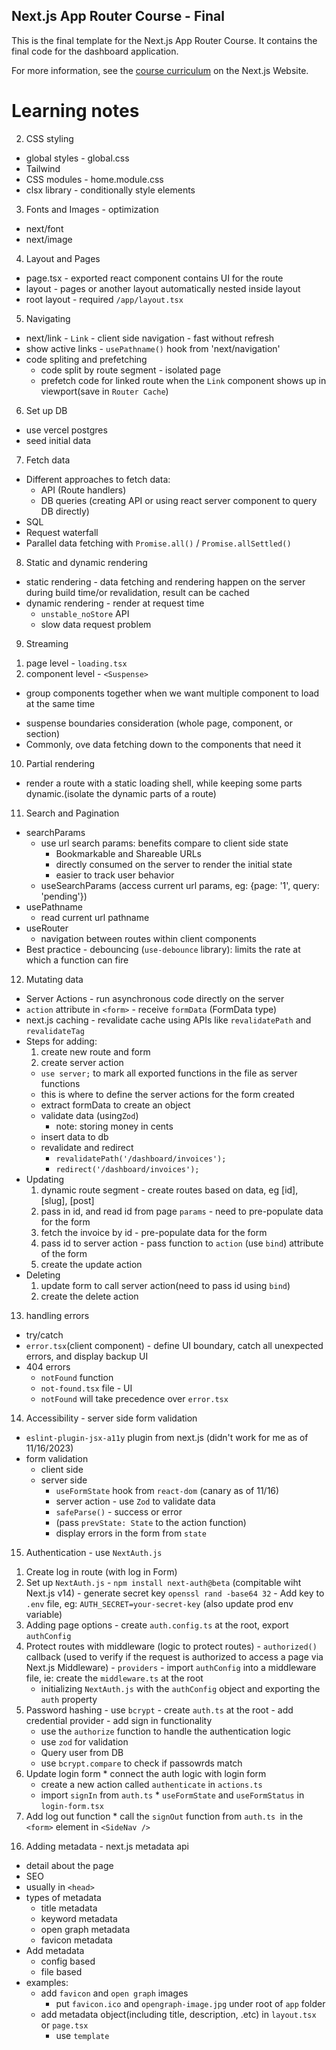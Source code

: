 ## Next.js App Router Course - Final

This is the final template for the Next.js App Router Course. It contains the final code for the dashboard application.

For more information, see the [course curriculum](https://nextjs.org/learn) on the Next.js Website.

# Learning notes
2. CSS styling
* global styles - global.css
* Tailwind
* CSS modules - home.module.css
* clsx library - conditionally style elements
3. Fonts and Images - optimization
* next/font
* next/image
4. Layout and Pages
* page.tsx - exported react component contains UI for the route
* layout - pages or another layout automatically nested inside layout
* root layout - required `/app/layout.tsx`
5. Navigating
* next/link - `Link` - client side navigation - fast without refresh
* show active links - `usePathname()` hook from 'next/navigation'
* code spliting and prefetching
  - code split by route segment - isolated page
  - prefetch code for linked route when the `Link` component shows up in viewport(save in `Router Cache`)
6. Set up DB
* use vercel postgres
* seed initial data
7. Fetch data
* Different approaches to fetch data:
  - API (Route handlers)
  - DB queries (creating API or using react server component to query DB directly)
* SQL
* Request waterfall
* Parallel data fetching with `Promise.all()` / `Promise.allSettled()`
8. Static and dynamic rendering
* static rendering - data fetching and rendering happen on the server during build time/or revalidation, result can be cached
* dynamic rendering - render at request time
  - `unstable_noStore` API
  - slow data request problem
9. Streaming
1) page level - `loading.tsx`
2) component level - `<Suspense>`
  - group components together when we want multiple component to load at the same time
* suspense boundaries consideration (whole page, component, or section)
* Commonly, ove data fetching down to the components that need it
10. Partial rendering
* render a route with a static loading shell, while keeping some parts dynamic.(isolate the dynamic parts of a route)
11. Search and Pagination
* searchParams
  - use url search params: benefits compare to client side state
    * Bookmarkable and Shareable URLs
    * directly consumed on the server to render the initial state
    * easier to track user behavior 
  - useSearchParams (access current url params, eg: {page: '1', query: 'pending'})
* usePathname
  - read current url pathname
* useRouter
  - navigation between routes within client components
* Best practice - debouncing (`use-debounce` library): limits the rate at which a function can fire
12. Mutating data
* Server Actions - run asynchronous code directly on the server
* `action` attribute in `<form>` - receive `formData` (FormData type)
* next.js caching - revalidate cache using APIs like `revalidatePath` and `revalidateTag`
* Steps for adding:
  1. create new route and form
  2. create server action
    - `use server;` to mark all exported functions in the file as server functions
    - this is where to define the server actions for the form created
    - extract formData to create an object
    - validate data (using`Zod`)
      * note: storing money in cents
    - insert data to db
    - revalidate and redirect 
      * `revalidatePath('/dashboard/invoices');`
      * `redirect('/dashboard/invoices');`
* Updating
  1. dynamic route segment - create routes based on data, eg [id], [slug], [post]
  2. pass in id, and read id from page `params` - need to pre-populate data for the form
  3. fetch the invoice by id - pre-populate data for the form
  4. pass id to server action - pass function to `action` (use `bind`) attribute of the form
  5. create the update action
* Deleting
  1. update form to call server action(need to pass id using `bind`)
  2. create the delete action
13. handling errors
* try/catch
* `error.tsx`(client component) - define UI boundary, catch all unexpected errors, and display backup UI
* 404 errors
  - `notFound` function 
  - `not-found.tsx` file - UI
  - `notFound` will take precedence over `error.tsx`
14. Accessibility - server side form validation
* `eslint-plugin-jsx-a11y` plugin from next.js (didn't work for me as of 11/16/2023)
* form validation
  - client side 
  - server side
    * `useFormState` hook from `react-dom` (canary as of 11/16)
    * server action - use `Zod` to validate data
    * `safeParse()` - success or error
    * (pass `prevState: State` to the action function)
    * display errors in the form from `state`
15. Authentication - use `NextAuth.js`
  1) Create log in route (with log in Form)
  2) Set up `NextAuth.js`
    - `npm install next-auth@beta` (compitable wiht Next.js v14)
    - generate secret key `openssl rand -base64 32`
    - Add key to `.env` file, eg: `AUTH_SECRET=your-secret-key` (also update prod env variable)
  3) Adding page options
    - create `auth.config.ts` at the root, export `authConfig`
  4) Protect routes with middleware (logic to protect routes)
    - `authorized()` callback (used to verify if the request is authorized to access a page via Next.js Middleware)
    - `providers`
    - import `authConfig` into a middleware file, ie: create the `middleware.ts` at the root
      * initializing `NextAuth.js` with the `authConfig` object and exporting the `auth` property
  5) Password hashing - use `bcrypt`
    - create `auth.ts` at the root
    - add credential provider
    - add sign in functionality
      * use the `authorize` function to handle the authentication logic
      * use `zod` for validation
      * Query user from DB
      * use `bcrypt.compare` to check if passowrds match
  6) Update login form
    * connect the auth logic with login form
      - create a new action called `authenticate` in `actions.ts`
      - import `signIn` from `auth.ts`
    * `useFormState` and `useFormStatus` in `login-form.tsx`
  7) Add log out function
    * call the `signOut` function from `auth.ts `in the `<form>` element in `<SideNav />`
16. Adding metadata - next.js metadata api
  * detail about the page
  * SEO
  * usually in `<head>`
  * types of metadata
    - title metadata
    - keyword metadata
    - open graph metadata
    - favicon metadata
  * Add metadata
    - config based
    - file based
  * examples:
    - add `favicon` and `open graph` images
      * put `favicon.ico` and `opengraph-image.jpg` under root of `app` folder
    - add metadata object(including title, description, .etc) in `layout.tsx` or `page.tsx`
      * use `template`


